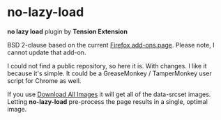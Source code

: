 # no-lazy-load

**no lazy load** plugin by **Tension Extension**

BSD 2-clause based on the current [Firefox add-ons page](https://addons.mozilla.org/en-US/firefox/addon/nolazyload/). Please note, I cannot update that add-on.

I could not find a public repository, so here it is.  With changes.  I like it because it's simple.  It could be a GreaseMonkey / TamperMonkey user script for Chrome as well.

If you use [Download All Images](https://webextension.org/listing/save-images.html) it will get all of the data-srcset images.  Letting **no-lazy-load** pre-process the page results in a single, optimal image.
